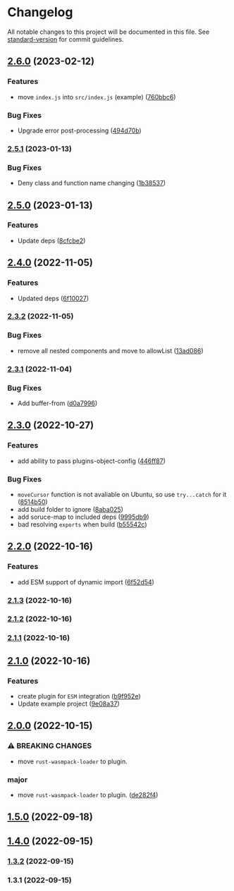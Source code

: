 # Changelog

All notable changes to this project will be documented in this file. See [standard-version](https://github.com/conventional-changelog/standard-version) for commit guidelines.

## [2.6.0](https://github.com/elion-project/builder/compare/v2.5.1...v2.6.0) (2023-02-12)


### Features

* move `index.js` into `src/index.js` (example) ([760bbc6](https://github.com/elion-project/builder/commit/760bbc6d892a9098268d0a2ec666afb5d1ca64ec))


### Bug Fixes

* Upgrade error post-processing ([494d70b](https://github.com/elion-project/builder/commit/494d70b97f5fb906c94f03b5eb54c1f376b6cc6d))

### [2.5.1](https://github.com/elion-project/builder/compare/v2.5.0...v2.5.1) (2023-01-13)


### Bug Fixes

* Deny class and function name changing ([1b38537](https://github.com/elion-project/builder/commit/1b3853727dcaa002405a66d83efc507fb5d64d85))

## [2.5.0](https://github.com/elion-project/builder/compare/v2.4.0...v2.5.0) (2023-01-13)


### Features

* Update deps ([8cfcbe2](https://github.com/elion-project/builder/commit/8cfcbe274e26a4a1c368f9c0fcac24b9c954f142))

## [2.4.0](https://github.com/elion-project/builder/compare/v2.3.2...v2.4.0) (2022-11-05)


### Features

* Updated deps ([6f10027](https://github.com/elion-project/builder/commit/6f100276fb98820eaf191fa5517e5373d9864e66))

### [2.3.2](https://github.com/elion-project/builder/compare/v2.3.1...v2.3.2) (2022-11-05)


### Bug Fixes

* remove all nested components and move to allowList ([13ad086](https://github.com/elion-project/builder/commit/13ad086ba2047f971e40804bbc745ea8e867bd61))

### [2.3.1](https://github.com/elion-project/builder/compare/v2.3.0...v2.3.1) (2022-11-04)


### Bug Fixes

* Add buffer-from ([d0a7996](https://github.com/elion-project/builder/commit/d0a7996f17b473ea91e0bdbb24da2062304d5a95))

## [2.3.0](https://github.com/elion-project/builder/compare/v2.2.0...v2.3.0) (2022-10-27)


### Features

* add ability to pass plugins-object-config ([446ff87](https://github.com/elion-project/builder/commit/446ff87f6c9270fa3e5e51623443d9de49fb5a13))


### Bug Fixes

* `moveCursor` function is not avaliable on Ubuntu, so use `try...catch` for it ([8514b50](https://github.com/elion-project/builder/commit/8514b50559ddd80b548220881f3f753f7a95981a))
* add build folder to ignore ([8aba025](https://github.com/elion-project/builder/commit/8aba02599a6249c2e844617f8476acffc2b448cd))
* add soruce-map to included deps ([9995db9](https://github.com/elion-project/builder/commit/9995db9ad4aabd874e5dec2c2b5968cbab950a0c))
* bad resolving `exports` when build ([b55542c](https://github.com/elion-project/builder/commit/b55542cda31493295ea5a1566de1c657591487e6))

## [2.2.0](https://github.com/elion-project/builder/compare/v2.1.3...v2.2.0) (2022-10-16)


### Features

* add ESM support of dynamic import ([6f52d54](https://github.com/elion-project/builder/commit/6f52d542691d075394508fc223186d8c60855a04))

### [2.1.3](https://github.com/elion-project/builder/compare/v2.1.2...v2.1.3) (2022-10-16)

### [2.1.2](https://github.com/elion-project/builder/compare/v2.1.1...v2.1.2) (2022-10-16)

### [2.1.1](https://github.com/elion-project/builder/compare/v2.1.0...v2.1.1) (2022-10-16)

## [2.1.0](https://github.com/elion-project/builder/compare/v2.0.0...v2.1.0) (2022-10-16)


### Features

* create plugin for `ESM` integration ([b9f952e](https://github.com/elion-project/builder/commit/b9f952e12e259bf7b06b409896c7850fd14a5e15))
* Update example project ([9e08a37](https://github.com/elion-project/builder/commit/9e08a37f48fb3a631005ea8d8c0981c81ebf1b38))

## [2.0.0](https://github.com/elion-project/builder/compare/v1.5.0...v2.0.0) (2022-10-15)


### ⚠ BREAKING CHANGES

* move `rust-wasmpack-loader` to plugin.

### major

* move `rust-wasmpack-loader` to plugin. ([de282f4](https://github.com/elion-project/builder/commit/de282f4b0be07072ef599cf1bb6e3a47760f5c60))

## [1.5.0](https://github.com/elion-project/builder/compare/v1.4.0...v1.5.0) (2022-09-18)

## [1.4.0](https://github.com/elion-project/builder/compare/v1.3.2...v1.4.0) (2022-09-15)

### [1.3.2](https://github.com/elion-project/builder/compare/v1.3.1...v1.3.2) (2022-09-15)

### 1.3.1 (2022-09-15)
